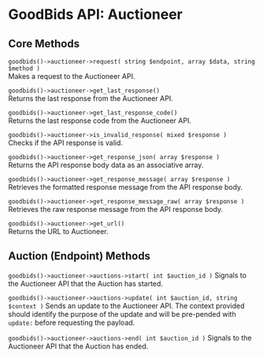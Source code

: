 # GoodBids API: Auctioneer

## Core Methods

`goodbids()->auctioneer->request( string $endpoint, array $data, string $method )`  
Makes a request to the Auctioneer API.

`goodbids()->auctioneer->get_last_response()`  
Returns the last response from the Auctioneer API.

`goodbids()->auctioneer->get_last_response_code()`  
Returns the last response code from the Auctioneer API.

`goodbids()->auctioneer->is_invalid_response( mixed $response )`  
Checks if the API response is valid.

`goodbids()->auctioneer->get_response_json( array $response )`  
Returns the API response body data as an associative array.

`goodbids()->auctioneer->get_response_message( array $response )`  
Retrieves the formatted response message from the API response body.

`goodbids()->auctioneer->get_response_message_raw( array $response )`  
Retrieves the raw response message from the API response body.

`goodbids()->auctioneer->get_url()`  
Returns the URL to Auctioneer.

## Auction (Endpoint) Methods

`goodbids()->auctioneer->auctions->start( int $auction_id )`
Signals to the Auctioneer API that the Auction has started.

`goodbids()->auctioneer->auctions->update( int $auction_id, string $context )`
Sends an update to the Auctioneer API. The context provided should identify the purpose of the update and will be pre-pended with `update:` before requesting the payload.

`goodbids()->auctioneer->auctions->end( int $auction_id )`
Signals to the Auctioneer API that the Auction has ended.
